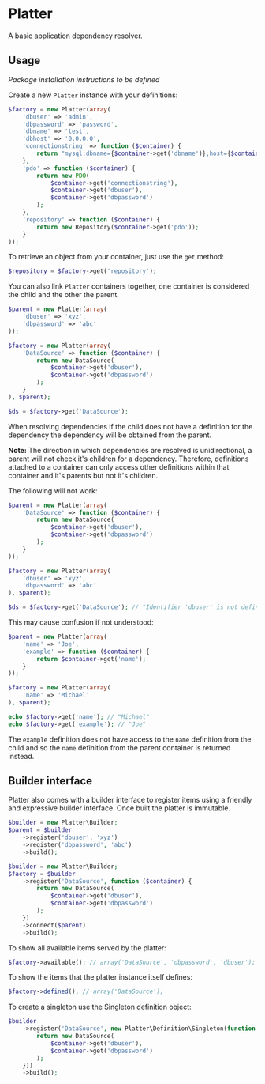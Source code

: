 # Platter

A basic application dependency resolver.

## Usage

_Package installation instructions to be defined_

Create a new `Platter` instance with your definitions:

```php
$factory = new Platter(array(
	'dbuser' => 'admin',
	'dbpassword' => 'password',
	'dbname' => 'test',
	'dbhost' => '0.0.0.0',
	'connectionstring' => function ($container) {
		return "mysql:dbname={$container->get('dbname')};host={$container->get('dbhost')}";
	},
	'pdo' => function ($container) {
		return new PDO(
			$container->get('connectionstring'),
			$container->get('dbuser'),
			$container->get('dbpassword')
		);
	},
	'repository' => function ($container) {
		return new Repository($container->get('pdo'));
	}
));
```

To retrieve an object from your container, just use the `get` method:

```php
$repository = $factory->get('repository');
```

You can also link `Platter` containers together, one container is considered
the child and the other the parent.

```php
$parent = new Platter(array(
	'dbuser' => 'xyz',
	'dbpassword' => 'abc'
));

$factory = new Platter(array(
	'DataSource' => function ($container) {
		return new DataSource(
			$container->get('dbuser'),
			$container->get('dbpassword')
		);
	}
), $parent);

$ds = $factory->get('DataSource');
```

When resolving dependencies if the child does not have a definition for
the dependency the dependency will be obtained from the parent.

**Note:** The direction in which dependencies are resolved is unidirectional,
a parent will not check it's children for a dependency. Therefore,
definitions attached to a container can only access other definitions
within that container and it's parents but not it's children.

The following will not work:

```php
$parent = new Platter(array(
	'DataSource' => function ($container) {
		return new DataSource(
			$container->get('dbuser'),
			$container->get('dbpassword')
		);
	}
));

$factory = new Platter(array(
	'dbuser' => 'xyz',
	'dbpassword' => 'abc'
), $parent);

$ds = $factory->get('DataSource'); // "Identifier 'dbuser' is not defined"
```

This may cause confusion if not understood:

```php
$parent = new Platter(array(
	'name' => 'Joe',
	'example' => function ($container) {
		return $container->get('name');
	}
));

$factory = new Platter(array(
	'name' => 'Michael'
), $parent);

echo $factory->get('name'); // "Michael"
echo $factory->get('example'); // "Joe"
```

The `example` definition does not have access to the `name` definition
from the child and so the `name` definition from the parent container
is returned instead.

## Builder interface

Platter also comes with a builder interface to register items using a friendly
and expressive builder interface. Once built the platter is immutable.

```php
$builder = new Platter\Builder;
$parent = $builder
	->register('dbuser', 'xyz')
	->register('dbpassword', 'abc')
	->build();

$builder = new Platter\Builder;
$factory = $builder
	->register('DataSource', function ($container) {
		return new DataSource(
			$container->get('dbuser'),
			$container->get('dbpassword')
		);
	})
	->connect($parent)
	->build();
```

To show all available items served by the platter:

```php
$factory->available(); // array('DataSource', 'dbpassword', 'dbuser');
```

To show the items that the platter instance itself defines:

```php
$factory->defined(); // array('DataSource');
```

To create a singleton use the Singleton definition object:

```php
$builder
	->register('DataSource', new Platter\Definition\Singleton(function ($container) {
		return new DataSource(
			$container->get('dbuser'),
			$container->get('dbpassword')
		);
	}))
	->build();
```
